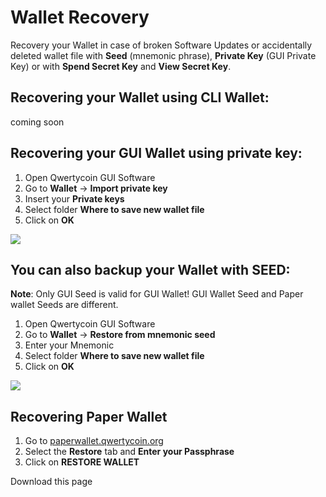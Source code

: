 # Wallet Recovery

Recovery your Wallet in case of broken Software Updates or accidentally deleted wallet file with **Seed** \(mnemonic phrase\), **Private Key** \(GUI Private Key\) or with **Spend Secret Key** and **View Secret Key**.

## Recovering your Wallet using CLI Wallet:

coming soon

## Recovering your GUI Wallet using private key:

1. Open Qwertycoin GUI Software
2. Go to **Wallet** -&gt; **Import private key**
3. Insert your **Private keys**
4. Select folder **Where to save new wallet file**
5. Click on **OK**

![](https://cdn.qwertycoin.org/images/other/github/import_privatekeys.PNG)

## You can also backup your Wallet with SEED:

**Note**: Only GUI Seed is valid for GUI Wallet! GUI Wallet Seed and Paper wallet Seeds are different.

1. Open Qwertycoin GUI Software
2. Go to **Wallet** -&gt; **Restore from mnemonic seed**
3. Enter your Mnemonic
4. Select folder **Where to save new wallet file**
5. Click on **OK**

![](https://cdn.qwertycoin.org/images/other/github/import_seed.PNG)

## Recovering Paper Wallet

1. Go to [paperwallet.qwertycoin.org](https://paperwallet.qwertycoin.org/)
2. Select the **Restore** tab and **Enter your Passphrase**
3. Click on **RESTORE WALLET**

Download this page

